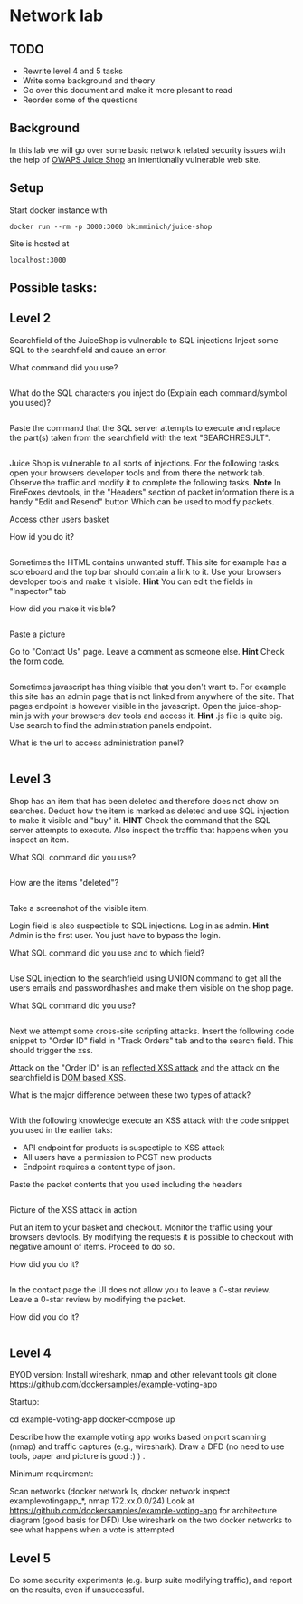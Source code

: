 
# Network lab
## TODO 

* Rewrite level 4 and 5 tasks
* Write some background and theory
* Go over this document and make it more plesant to read
* Reorder some of the questions

## Background

In this lab we will go over some basic network related security issues with the help of [OWAPS Juice Shop](https://github.com/bkimminich/juice-shop) an intentionally vulnerable web site.



## Setup
Start docker instance with
```
docker run --rm -p 3000:3000 bkimminich/juice-shop
```
Site is hosted at
``` 
localhost:3000 
```



## Possible tasks:

## Level 2
Searchfield of the JuiceShop is vulnerable to SQL injections
Inject some SQL to the searchfield and cause an error. 

What command did you use?
``` sql

```
 What do the SQL characters you inject do (Explain each command/symbol you used)?
 ``` sql

```
 
Paste the command that the SQL server attempts to execute and replace the part(s) taken from the searchfield with the text "SEARCHRESULT". 
``` sql

```

Juice Shop is vulnerable to all sorts of injections. For the following tasks open your browsers developer tools and from there the network tab. Observe the traffic and modify it to complete the following tasks. __Note__ In FireFoxes devtools, in the "Headers" section of packet information there is a handy "Edit and Resend" button Which can be used to modify packets. 

Access other users basket

How id you do it?
```
```
Sometimes the HTML contains unwanted stuff. This site for example has a scoreboard and the top bar should contain a link to it. Use your browsers developer tools and make it visible. 
__Hint__ You can edit the fields in "Inspector" tab

How did you make it visible?
```
```

Paste a picture

Go to "Contact Us" page. Leave a comment as someone else.
__Hint__ Check the form code. 
```
```

Sometimes javascript has thing visible that you don't want to. For example this site has an admin page that is not linked from anywhere of the site. That pages endpoint is however visible in the javascript. Open the juice-shop-min.js with your browsers dev tools and access it. 
__Hint__ .js file is quite big. Use search to find the administration panels endpoint.

What is the url to access administration panel?
```
```


## Level 3

Shop has an item that has been deleted and therefore does not show on searches. Deduct how the item is marked as deleted and use SQL injection to make it visible and "buy" it. 
__HINT__ Check the command that the SQL server attempts to execute. Also inspect the traffic that happens when you inspect an item.

What SQL command did you use?
 ``` sql

```
How are the items "deleted"?
```
```
Take a screenshot of the visible item.

Login field is also suspectible to SQL injections. Log in as admin. __Hint__ Admin is the first user. You just have to bypass the login.

What SQL command did you use and to which field?
 ``` sql

```

Use SQL injection to the searchfield using UNION command to get all the users emails and passwordhashes and make them visible on the shop page.

What SQL command did you use?
 ``` sql

```
Next we attempt some cross-site scripting attacks. Insert the following code snippet to "Order ID" field in "Track Orders" tab and to the search field. This should trigger the xss.
<script>alert("XSS")</script>

Attack on the "Order ID" is an [reflected XSS attack](https://www.owasp.org/index.php/Cross-site_Scripting_(XSS)#Reflected_XSS_Attacks) and the attack on the searchfield is [DOM based XSS](https://www.owasp.org/index.php/DOM_Based_XSS).

What is the major difference between these two types of attack?
```
```
With the following knowledge execute an XSS attack with the code snippet you used in the earlier taks:
* API endpoint for products is suspectiple to XSS attack
* All users have a permission to POST new products
* Endpoint requires a content type of json.

Paste the packet contents that you used including the headers
```

```
Picture of the XSS attack in action

Put an item to your basket and checkout. Monitor the traffic using your browsers devtools. By modifying the requests it is possible to checkout with negative amount of items. Proceed to do so.

How did you do it?
```
```
In the contact page the UI does not allow you to leave a 0-star review. Leave a 0-star review by modifying the packet.

How did you do it?
```
```

## Level 4


BYOD version:
Install wireshark, nmap and other relevant tools
git clone https://github.com/dockersamples/example-voting-app


Startup:

cd example-voting-app
docker-compose up

Describe how the example voting app works based on port scanning (nmap) and traffic captures (e.g., wireshark). Draw a  DFD (no need to use tools, paper and picture is good :) ) . 

Minimum requirement:

Scan networks (docker network ls, docker network inspect examplevotingapp_*, nmap 172.xx.0.0/24)
Look at  https://github.com/dockersamples/example-voting-app for architecture diagram (good basis for DFD)
Use wireshark on the two docker networks to see what happens when a vote is attempted
 
## Level 5
Do some security experiments (e.g. burp suite modifying traffic), and report on the results, even if unsuccessful. 



























